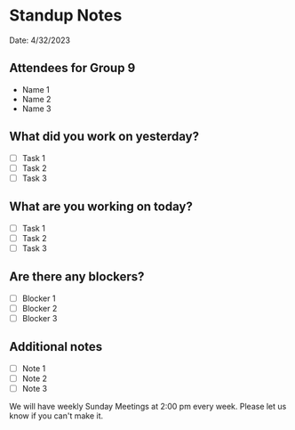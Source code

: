 # Standup Notes

Date: 4/32/2023

## Attendees for Group 9
- Name 1
- Name 2
- Name 3

## What did you work on yesterday?
- [ ] Task 1
- [ ] Task 2
- [ ] Task 3

## What are you working on today?
- [ ] Task 1
- [ ] Task 2
- [ ] Task 3

## Are there any blockers?
- [ ] Blocker 1
- [ ] Blocker 2
- [ ] Blocker 3

## Additional notes
- [ ] Note 1
- [ ] Note 2
- [ ] Note 3

We will have weekly Sunday Meetings at 2:00 pm every week. Please let us know if you can't make it.
